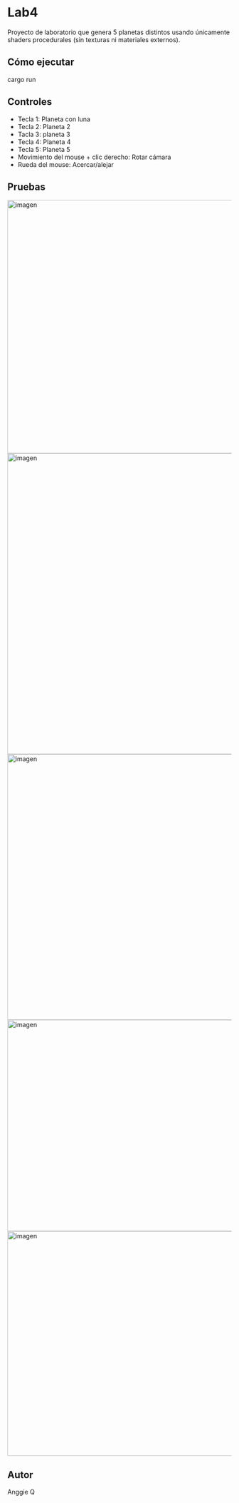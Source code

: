 # Lab4

Proyecto de laboratorio que genera 5 planetas distintos usando únicamente shaders procedurales (sin texturas ni materiales externos).


## Cómo ejecutar
cargo run

## Controles

- Tecla 1: Planeta con luna
- Tecla 2: Planeta 2
- Tacla 3: planeta 3
- Tecla 4: Planeta 4
- Tecla 5: Planeta 5
- Movimiento del mouse + clic derecho: Rotar cámara
- Rueda del mouse: Acercar/alejar

## Pruebas

<img width="703" height="568" alt="imagen" src="https://github.com/user-attachments/assets/3efd806b-ea6f-4d59-9bc1-a98ffc29785a" />
<img width="807" height="675" alt="imagen" src="https://github.com/user-attachments/assets/f206b457-373b-4f70-aca2-2e94e6ced6d4" />
<img width="785" height="596" alt="imagen" src="https://github.com/user-attachments/assets/af25b6f1-1ea5-4e2b-a56f-ade7f83b1eab" />
<img width="623" height="474" alt="imagen" src="https://github.com/user-attachments/assets/7da0c0b7-1919-4c2b-bc49-c85f6070dd11" />
<img width="635" height="504" alt="imagen" src="https://github.com/user-attachments/assets/80811e13-85bb-45db-938a-4f7b4c56ff26" />


##  Autor
Anggie Q


